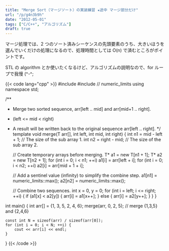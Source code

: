```yaml
---
title: "Merge Sort（マージソート）の実装練習 ★途中 マージ部分だけ"
url: "/p/g4n3b9h"
date: "2012-05-01"
tags: ["C/C++", "アルゴリズム"]
draft: true
---
```


マージ処理では、2 つのソート済みシーケンスの先頭要素のうち、大きいほうを選んでいくだけの処理になるので、処理時間としては O(n) で済むところがポイントです。

STL の algorithm とか使いたくなるけど、アルゴリズムの説明なので、for ループで我慢 (^-^;

{{< code lang="cpp" >}}
#include <iostream>
#include <limits>  // numeric_limits
using namespace std;

/**
 * Merge two sorted sequence, arr[left .. mid] and arr[mid+1 .. right].
 * (left <= mid < right)
 * A result will be written back to the original sequence arr[left .. right].
 */
template<class T>
void merge(T arr[], int left, int mid, int right) {
    int n1 = mid - left + 1;  // The size of the sub array 1.
    int n2 = right - mid;     // The size of the sub array 2.

    // Create temporary arrays before merging.
    T* a1 = new T[n1 + 1];
    T* a2 = new T[n2 + 1];
    for (int i = 0; i < n1; ++i) a1[i] = arr[left + i];
    for (int i = 0; i < n2; ++i) a2[i] = arr[mid + 1 + i];

    // Add a sentinel value (infinity) to simplify the combine step.
    a1[n1] = numeric_limits<T>::max();
    a2[n2] = numeric_limits<T>::max();

    // Combine two sequences.
    int x = 0, y = 0;
    for (int i = left; i <= right; ++i) {
        if (a1[x] < a2[y]) {
            arr[i] = a1[x++];
        } else {
            arr[i] = a2[y++];
        }
    }
}

int main() {
    int arr[] = {1, 3, 5, 2, 4, 6};
    merge(arr, 0, 2, 5);  // merge {1,3,5} and {2,4,6}

    const int N = sizeof(arr) / sizeof(arr[0]);
    for (int i = 0; i < N; ++i) {
        cout << arr[i] << endl;
    }
}
{{< /code >}}

